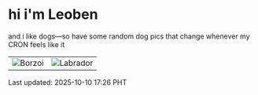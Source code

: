 # hi i'm Leoben

and i like dogs—so have some random dog pics that change whenever my CRON feels like it

|  |  |
|--------|----------|
| ![Borzoi](https://random-dog-vercel.vercel.app/api/random-borzoi?v=1760088408) | ![Labrador](https://random-dog-vercel.vercel.app/api/random-labrador?v=1760088408) |

Last updated: 2025-10-10 17:26 PHT
